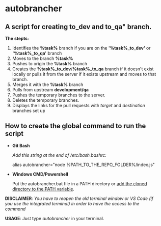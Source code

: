 # autobrancher
## A script for creating to_dev and to_qa" branch.

**The stepts:**

1. Identifies the **%task%** branch if you are on the **'%task%_to_dev'** or **'%task%_to_qa'** branch
2. Moves to the branch **%task%**
3. Pushes to origin the **%task%** branch
4. Creates the **%task%_to_dev**/**%task%_to_qa** branch if it doesn't exist locally 
   or pulls it from the server if it exists upstream and moves to that branch.
5. Merges it with the **%task%** branch
6. Pulls from upstream **development/qa**
7. Pushes the temporary branches to the server.
8. Deletes the temporary branches.
9. Displays the links for the pull requests with *target* and *destination* branches set up
## How to create the global command to run the script

- **Git Bash**
  
  *Add this string at the end of /etc/bash.bashrc:*
  
    alias autobrancher="node %PATH_TO_THE_REPO_FOLDER%/index.js"

- **Windows CMD/Powershell**

  Put the autobrancher.bat file in a PATH directory or [add the cloned directory to the PATH variable](https://helpdeskgeek.com/windows-10/add-windows-path-environment-variable/).
  
**DISCLAIMER**: *You have to reopen the old terminal window or VS Code (if you use the integrated terminal) in order to have the access to the command*

**USAGE**: Just type *autobrancher* in your terminal.
